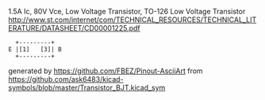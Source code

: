 1.5A Ic, 80V Vce, Low Voltage Transistor, TO-126
Low Voltage Transistor
http://www.st.com/internet/com/TECHNICAL_RESOURCES/TECHNICAL_LITERATURE/DATASHEET/CD00001225.pdf


	  +---------+
	E |[1]   [3]| B
	  +---------+


generated by https://github.com/FBEZ/Pinout-AsciiArt from https://github.com/ask6483/kicad-symbols/blob/master/Transistor_BJT.kicad_sym